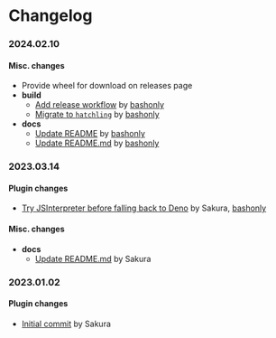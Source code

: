 # Changelog

### 2024.02.10

#### Misc. changes
- Provide wheel for download on releases page
- **build**
    - [Add release workflow](https://github.com/bashonly/yt-dlp-YTNSigDeno/commit/8661476be9ef609db4589e356fd39171b9bf01a0) by [bashonly](https://github.com/bashonly)
    - [Migrate to `hatchling`](https://github.com/bashonly/yt-dlp-YTNSigDeno/commit/9b83806312eb8772326da9d3e1ef4988a7639342) by [bashonly](https://github.com/bashonly)
- **docs**
    - [Update README](https://github.com/bashonly/yt-dlp-YTNSigDeno/commit/e28f33fb76635f66bc82fa37bf92d3b11673c454) by [bashonly](https://github.com/bashonly)
    - [Update README.md](https://github.com/bashonly/yt-dlp-YTNSigDeno/commit/3ef473b442dd95b9721173e33f182737f1b4300a) by [bashonly](https://github.com/bashonly)

### 2023.03.14

#### Plugin changes
- [Try JSInterpreter before falling back to Deno](https://github.com/bashonly/yt-dlp-YTNSigDeno/commit/d8991497bfb16fe1d2f76af590d4fdad22f51bca) by Sakura, [bashonly](https://github.com/bashonly)

#### Misc. changes
- **docs**
    - [Update README.md](https://github.com/bashonly/yt-dlp-YTNSigDeno/commit/d87a5ccc9068fb7122fe58cd5bd556c4d94c9f05) by Sakura

### 2023.01.02

#### Plugin changes
- [Initial commit](https://github.com/bashonly/yt-dlp-YTNSigDeno/commit/ecbdda0e96234eb93dcbd9e633aa8b5a37d4b784) by Sakura
